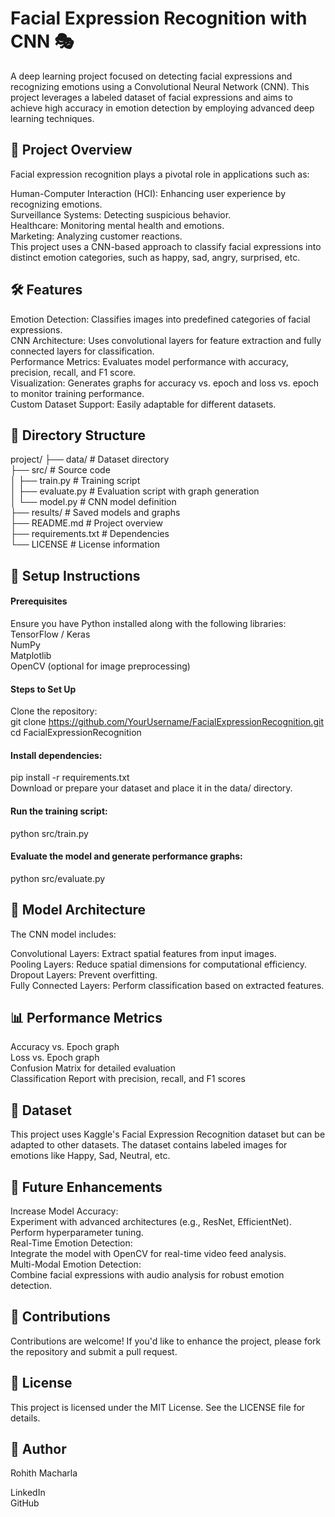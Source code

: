 # Facial Expression Recognition with CNN 🎭
A deep learning project focused on detecting facial expressions and recognizing emotions using a Convolutional Neural Network (CNN). This project leverages a labeled dataset of facial expressions and aims to achieve high accuracy in emotion detection by employing advanced deep learning techniques.

## 🌟 Project Overview
Facial expression recognition plays a pivotal role in applications such as:<br>

Human-Computer Interaction (HCI): Enhancing user experience by recognizing emotions.<br>
Surveillance Systems: Detecting suspicious behavior.<br>
Healthcare: Monitoring mental health and emotions.<br>
Marketing: Analyzing customer reactions.<br>
This project uses a CNN-based approach to classify facial expressions into distinct emotion categories, such as happy, sad, angry, surprised, etc.<br>

## 🛠️ Features
Emotion Detection: Classifies images into predefined categories of facial expressions.<br>
CNN Architecture: Uses convolutional layers for feature extraction and fully connected layers for classification.<br>
Performance Metrics: Evaluates model performance with accuracy, precision, recall, and F1 score.<br>
Visualization: Generates graphs for accuracy vs. epoch and loss vs. epoch to monitor training performance.<br>
Custom Dataset Support: Easily adaptable for different datasets.<br>
## 📂 Directory Structure


project/
├── data/                      # Dataset directory<br>
├── src/                       # Source code<br>
│   ├── train.py               # Training script<br>
│   ├── evaluate.py            # Evaluation script with graph generation<br>
│   └── model.py               # CNN model definition<br>
├── results/                   # Saved models and graphs<br>
├── README.md                  # Project overview<br>
├── requirements.txt           # Dependencies<br>
└── LICENSE                    # License information<br>
## 🔧 Setup Instructions<br>
#### Prerequisites
Ensure you have Python installed along with the following libraries:<br>
TensorFlow / Keras<br>
NumPy<br>
Matplotlib<br>
OpenCV (optional for image preprocessing)<br>
#### Steps to Set Up
Clone the repository:<br>
git clone https://github.com/YourUsername/FacialExpressionRecognition.git<br>
cd FacialExpressionRecognition<br>
#### Install dependencies:

pip install -r requirements.txt<br>
Download or prepare your dataset and place it in the data/ directory.<br>

#### Run the training script:<br>

python src/train.py<br>
#### Evaluate the model and generate performance graphs:

python src/evaluate.py<br>
## 🧠 Model Architecture
The CNN model includes:<br>

Convolutional Layers: Extract spatial features from input images.<br>
Pooling Layers: Reduce spatial dimensions for computational efficiency.<br>
Dropout Layers: Prevent overfitting.<br>
Fully Connected Layers: Perform classification based on extracted features.<br>
## 📊 Performance Metrics
Accuracy vs. Epoch graph<br>
Loss vs. Epoch graph<br>
Confusion Matrix for detailed evaluation<br>
Classification Report with precision, recall, and F1 scores<br>
## 📜 Dataset
This project uses Kaggle's Facial Expression Recognition dataset but can be adapted to other datasets. The dataset contains labeled images for emotions like Happy, Sad, Neutral, etc.

## 🚀 Future Enhancements
Increase Model Accuracy:<br>
Experiment with advanced architectures (e.g., ResNet, EfficientNet).<br>
Perform hyperparameter tuning.<br>
Real-Time Emotion Detection:<br>
Integrate the model with OpenCV for real-time video feed analysis.<br>
Multi-Modal Emotion Detection:<br>
Combine facial expressions with audio analysis for robust emotion detection.<br>
## 🙌 Contributions
Contributions are welcome! If you'd like to enhance the project, please fork the repository and submit a pull request.

## 📜 License
This project is licensed under the MIT License. See the LICENSE file for details.

## 👤 Author
Rohith Macharla<br>

LinkedIn<br>
GitHub<br>
